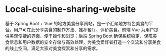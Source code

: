 # Local-cuisine-sharing-website
基于 Spring Boot + Vue 的地方美食分享网站，是一个汇聚地方特色美食的平台。用户可在此分享美食的制作方法、推荐餐厅、评价美食。前端 Vue 为用户提供美观便捷的界面，便于操作和浏览；后端 Spring Boot 确保系统稳定，保障美食信息和用户数据的安全存储与高效处理，为美食爱好者打造一个交流和分享美食的线上空间，满足大家对美食探索和分享的需求。
